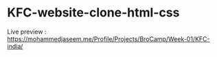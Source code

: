 # KFC-website-clone-html-css

Live preview : https://mohammedjaseem.me/Profile/Projects/BroCamp/Week-01/KFC-india/
